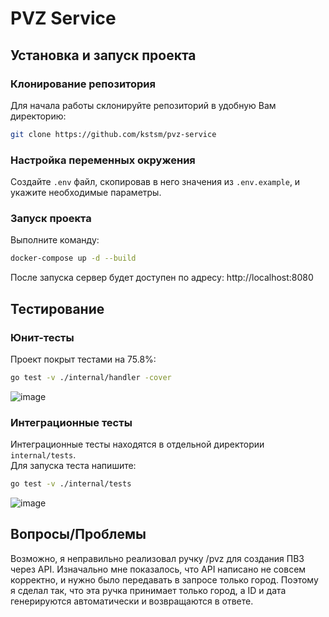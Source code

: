 # PVZ Service

## Установка и запуск проекта

### Клонирование репозитория
Для начала работы склонируйте репозиторий в удобную Вам директорию:
```bash
git clone https://github.com/kstsm/pvz-service
```
### Настройка переменных окружения
Создайте `.env` файл, скопировав в него значения из `.env.example`, и укажите необходимые параметры.
### Запуск проекта
Выполните команду:
```bash
docker-compose up -d --build
```
После запуска сервер будет доступен по адресу: http://localhost:8080

## Тестирование

### Юнит-тесты
Проект покрыт тестами на 75.8%:
```bash
go test -v ./internal/handler -cover
```

![image](https://github.com/user-attachments/assets/103c6169-b5e1-412d-ac88-719f3c815a0c)


### Интеграционные тесты
Интеграционные тесты находятся в отдельной директории `internal/tests`.<br> 
Для запуска теста напишите:
```bash
go test -v ./internal/tests
```
![image](https://github.com/user-attachments/assets/5ea6fa2c-5454-448f-b328-45f93a3398d3)

## Вопросы/Проблемы
Возможно, я неправильно реализовал ручку /pvz для создания ПВЗ через API. Изначально мне показалось, что API написано не совсем корректно, и нужно было передавать в запросе только город. Поэтому я сделал так, что эта ручка принимает только город, а ID и дата генерируются автоматически и возвращаются в ответе.



